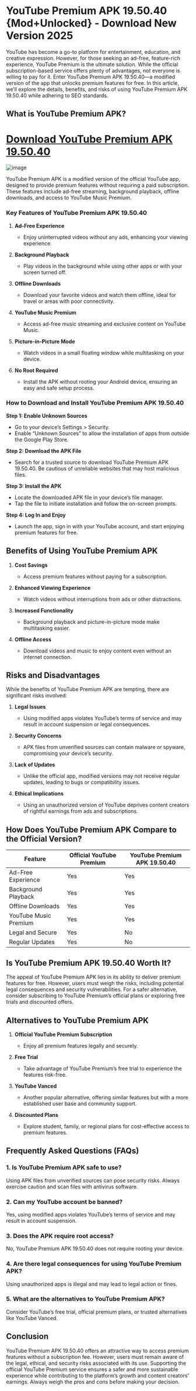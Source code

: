 # YouTube Premium APK 19.50.40 {Mod+Unlocked} - Download New Version 2025

YouTube has become a go-to platform for entertainment, education, and creative expression. However, for those seeking an ad-free, feature-rich experience, YouTube Premium is the ultimate solution. While the official subscription-based service offers plenty of advantages, not everyone is willing to pay for it. Enter YouTube Premium APK 19.50.40—a modified version of the app that unlocks premium features for free. In this article, we’ll explore the details, benefits, and risks of using YouTube Premium APK 19.50.40 while adhering to SEO standards.

## **What is YouTube Premium APK?**
# [Download YouTube Premium APK 19.50.40 ](https://modcombo.com/youtube-premium.html)

![image](https://github.com/user-attachments/assets/263bf305-f4b9-4cb0-861b-27230c2fb3b1)

YouTube Premium APK is a modified version of the official YouTube app, designed to provide premium features without requiring a paid subscription. These features include ad-free streaming, background playback, offline downloads, and access to YouTube Music Premium.

### **Key Features of YouTube Premium APK 19.50.40**

1. **Ad-Free Experience**
   - Enjoy uninterrupted videos without any ads, enhancing your viewing experience.

2. **Background Playback**
   - Play videos in the background while using other apps or with your screen turned off.

3. **Offline Downloads**
   - Download your favorite videos and watch them offline, ideal for travel or areas with poor connectivity.

4. **YouTube Music Premium**
   - Access ad-free music streaming and exclusive content on YouTube Music.

5. **Picture-in-Picture Mode**
   - Watch videos in a small floating window while multitasking on your device.

6. **No Root Required**
   - Install the APK without rooting your Android device, ensuring an easy and safe setup process.

### **How to Download and Install YouTube Premium APK 19.50.40**

**Step 1: Enable Unknown Sources**
   - Go to your device’s Settings > Security.
   - Enable “Unknown Sources” to allow the installation of apps from outside the Google Play Store.

**Step 2: Download the APK File**
   - Search for a trusted source to download YouTube Premium APK 19.50.40. Be cautious of unreliable websites that may host malicious files.

**Step 3: Install the APK**
   - Locate the downloaded APK file in your device’s file manager.
   - Tap the file to initiate installation and follow the on-screen prompts.

**Step 4: Log In and Enjoy**
   - Launch the app, sign in with your YouTube account, and start enjoying premium features for free.

## **Benefits of Using YouTube Premium APK**

1. **Cost Savings**
   - Access premium features without paying for a subscription.

2. **Enhanced Viewing Experience**
   - Watch videos without interruptions from ads or other distractions.

3. **Increased Functionality**
   - Background playback and picture-in-picture mode make multitasking easier.

4. **Offline Access**
   - Download videos and music to enjoy content even without an internet connection.

## **Risks and Disadvantages**

While the benefits of YouTube Premium APK are tempting, there are significant risks involved:

1. **Legal Issues**
   - Using modified apps violates YouTube’s terms of service and may result in account suspension or legal consequences.

2. **Security Concerns**
   - APK files from unverified sources can contain malware or spyware, compromising your device’s security.

3. **Lack of Updates**
   - Unlike the official app, modified versions may not receive regular updates, leading to bugs or compatibility issues.

4. **Ethical Implications**
   - Using an unauthorized version of YouTube deprives content creators of rightful earnings from ads and subscriptions.

## **How Does YouTube Premium APK Compare to the Official Version?**

| Feature               | Official YouTube Premium | YouTube Premium APK 19.50.40 |
|-----------------------|--------------------------|------------------------------|
| Ad-Free Experience    | Yes                      | Yes                          |
| Background Playback   | Yes                      | Yes                          |
| Offline Downloads     | Yes                      | Yes                          |
| YouTube Music Premium | Yes                      | Yes                          |
| Legal and Secure      | Yes                      | No                           |
| Regular Updates       | Yes                      | No                           |

## **Is YouTube Premium APK 19.50.40 Worth It?**

The appeal of YouTube Premium APK lies in its ability to deliver premium features for free. However, users must weigh the risks, including potential legal consequences and security vulnerabilities. For a safer alternative, consider subscribing to YouTube Premium’s official plans or exploring free trials and discounted offers.

## **Alternatives to YouTube Premium APK**

1. **Official YouTube Premium Subscription**
   - Enjoy all premium features legally and securely.

2. **Free Trial**
   - Take advantage of YouTube Premium’s free trial to experience the features risk-free.

3. **YouTube Vanced**
   - Another popular alternative, offering similar features but with a more established user base and community support.

4. **Discounted Plans**
   - Explore student, family, or regional plans for cost-effective access to premium features.

## **Frequently Asked Questions (FAQs)**

### **1. Is YouTube Premium APK safe to use?**
   Using APK files from unverified sources can pose security risks. Always exercise caution and scan files with antivirus software.

### **2. Can my YouTube account be banned?**
   Yes, using modified apps violates YouTube’s terms of service and may result in account suspension.

### **3. Does the APK require root access?**
   No, YouTube Premium APK 19.50.40 does not require rooting your device.

### **4. Are there legal consequences for using YouTube Premium APK?**
   Using unauthorized apps is illegal and may lead to legal action or fines.

### **5. What are the alternatives to YouTube Premium APK?**
   Consider YouTube’s free trial, official premium plans, or trusted alternatives like YouTube Vanced.

## **Conclusion**

YouTube Premium APK 19.50.40 offers an attractive way to access premium features without a subscription fee. However, users must remain aware of the legal, ethical, and security risks associated with its use. Supporting the official YouTube Premium service ensures a safer and more sustainable experience while contributing to the platform’s growth and content creators’ earnings. Always weigh the pros and cons before making your decision.

